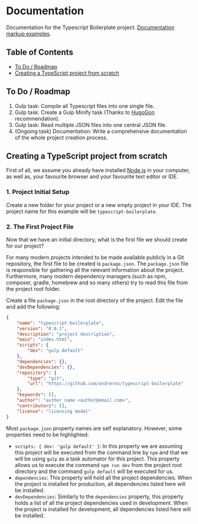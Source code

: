 # Documentation

Documentation for the Typescript Boilerplate project. [Documentation markup examples](examples.md).


## Table of Contents

*  [To Do / Roadmap](#roadmap)
*  [Creating a TypeScript project from scratch](#creating-project)


## <a name="roadmap"></a>To Do / Roadmap

1. Gulp task: Compile all Typescript files into one single file.
1. Gulp task: Create a Gulp Minify task (Thanks to [HugoGon](https://github.com/HugoGon) recommendation).
1. Gulp task: Read multiple JSON files into one central JSON file.
1. (Ongoing task) Documentation: Write a comprehensive documentation of the whole project creation process.


## <a name="creating-project"></a>Creating a TypeScript project from scratch

First of all, we assume you already have installed [Node.js](https://nodejs.org/en/download/) in your computer, as well 
as, your favourite browser and your favourite text editor or IDE.

### 1. Project Initial Setup

Create a new folder for your project or a new empty project in your IDE. The project name for this example will be 
`typescript-boilerplate`. 


### 2. The First Project File 

Now that we have an initial directory, what is the first file we should create for our project?

For many modern projects intended to be made available publicly in a Git repository, the first file to be created is 
`package.json`. The `package.json` file is responsible for gathering all the relevant information about the project.
Furthermore, many modern dependency managers (such as npm, composer, gradle, homebrew and so many others) try to read 
this file from the project root folder.

Create a file `package.json` in the root directory of the project. Edit the file and add the following:

```json
{
    "name": "typescript-boilerplate",
    "version": "0.0.1",
    "description": "project description",
    "main": "index.html",
    "scripts": {
        "dev": "gulp default"
    },
    "dependencies": {},
    "devDependencies": {},
    "repository": {
        "type": "git",
        "url": "https://github.com/andreros/typescript-boilerplate"
    },
    "keywords": [],
    "author": "author name <author@email.com>",
    "contributors": [],
    "license": "licensing model"
}
```

Most `package.json` property names are self explanatory. However, some properties need to be highlighted:
* `scripts: { dev: 'gulp default' }`: In this property we are assuming this project will be executed from the command 
line by `npm` and that we will be using `gulp` as a task automator for this project. This property allows us to execute
the command `npm run dev` from the project root directory and the command `gulp default` will be executed for us.
* `dependencies`: This property will hold all the project dependencies. When the project is installed for production,
all dependencies listed here will be installed.
* `devDependencies`: Similarly to the `dependencies` property, this property holds a list of all the project dependencies
used in development. When the project is installed for development, all dependencies listed here will be installed.

